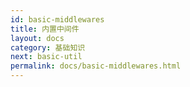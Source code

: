 ```yaml
---
id: basic-middlewares
title: 内置中间件
layout: docs
category: 基础知识
next: basic-util
permalink: docs/basic-middlewares.html
---
```

